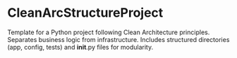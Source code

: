 # CleanArcStructureProject
Template for a Python project following Clean Architecture principles. Separates business logic from infrastructure. Includes structured directories (app, config, tests) and __init__.py files for modularity.
